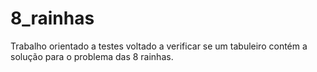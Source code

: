 # 8_rainhas
Trabalho orientado a testes voltado a verificar se um tabuleiro contém a solução para o problema das 8 rainhas.
